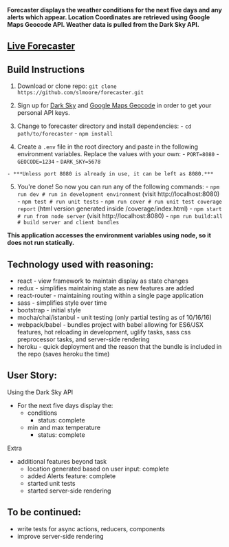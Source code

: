 
**Forecaster displays the weather conditions for the next five days and any alerts which appear.  Location Coordinates are retrieved using Google Maps Geocode API.  Weather data is pulled from the Dark Sky API.**

## [Live Forecaster](https://forecaster-darksky.herokuapp.com/)

## Build Instructions

  1. Download or clone repo: `git clone https://github.com/slmoore/forecaster.git`
  2. Sign up for [Dark Sky](https://developer.forecast.io/) and [Google Maps Geocode](https://developers.google.com/maps/documentation/geocoding/start) in order to get your personal API keys.
  3. Change to forecaster directory and install dependencies:
    - `cd path/to/forecaster`
    - `npm install`

  4. Create a `.env` file in the root directory and paste in the following environment variables. Replace the values with your own:
    - `PORT=8080`
    - `GEOCODE=1234`
    - `DARK_SKY=5678`

    - ***Unless port 8080 is already in use, it can be left as 8080.***
  5. You're done! So now you can run any of the following commands:
    - `npm run dev # run in development environment` (visit http://localhost:8080)
    - `npm test # run unit tests`
    - `npm run cover # run unit test coverage report` (html version generated inside /coverage/index.html)
    - `npm start # run from node server` (visit http://localhost:8080)
    - `npm run build:all # build server and client bundles`

  **This application accesses the environment variables using node, so it does not run statically.**

## Technology used with reasoning:
  - react - view framework to maintain display as state changes
  - redux - simplifies maintaining state as new features are added
  - react-router - maintaining routing within a single page application
  - sass - simplifies style over time
  - bootstrap - initial style
  - mocha/chai/istanbul - unit testing (only partial testing as of 10/16/16)
  - webpack/babel - bundles project with babel allowing for ES6/JSX features, hot reloading in development, uglify tasks, sass css preprocessor tasks, and server-side rendering
  - heroku - quick deployment and the reason that the bundle is included in the repo (saves heroku the time)

## User Story:

Using the Dark Sky API
- For the next five days display the:
  - conditions
    - status: complete
  - min and max temperature
    - status: complete

Extra
  - additional features beyond task
    - location generated based on user input: complete
    - added Alerts feature: complete
    - started unit tests
    - started server-side rendering

## To be continued:
  - write tests for async actions, reducers, components
  - improve server-side rendering

